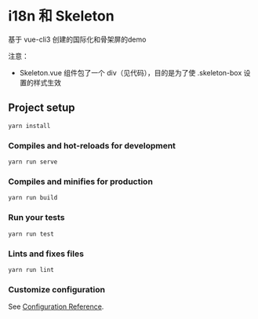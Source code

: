 # i18n 和 Skeleton

基于 vue-cli3 创建的国际化和骨架屏的demo

注意：

- Skeleton.vue 组件包了一个 div（见代码），目的是为了使 .skeleton-box 设置的样式生效

## Project setup

``` node
yarn install
```

### Compiles and hot-reloads for development

``` node
yarn run serve
```

### Compiles and minifies for production

``` node
yarn run build
```

### Run your tests

``` node
yarn run test
```

### Lints and fixes files

``` node
yarn run lint
```

### Customize configuration

See [Configuration Reference](https://cli.vuejs.org/config/).

